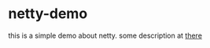 # netty-demo
this is a simple demo about netty.
some description at [there](https://blog.csdn.net/wait_for_eva/article/details/86510759)
